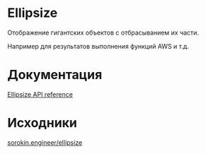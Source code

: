 # Ellipsize

Отображение гигантских объектов с отбрасыванием их части.

Например для результатов выполнения функций AWS и т.д.

# Документация

[Ellipsize API reference](../docstrings/)

# Исходники

[sorokin.engineer/ellipsize](https://github.com/andgineer/ellipsize)
